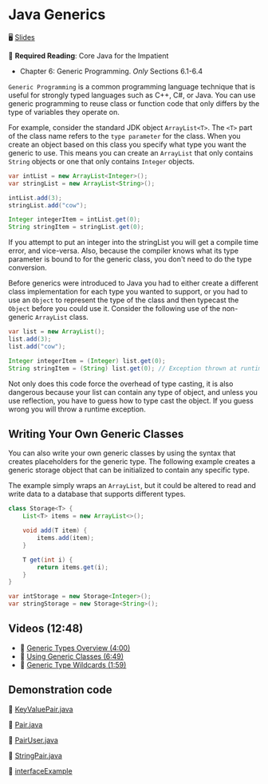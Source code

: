 # Java Generics

🖥️ [Slides](https://docs.google.com/presentation/d/1a3aELn5tIIfY-g4-wOQ1vackTD4RacDn/edit?usp=sharing&ouid=114081115660452804792&rtpof=true&sd=true)

📖 **Required Reading**: Core Java for the Impatient

- Chapter 6: Generic Programming. _Only_ Sections 6.1-6.4

`Generic Programming` is a common programming language technique that is useful for strongly typed languages such as C++, C#, or Java. You can use generic programming to reuse class or function code that only differs by the type of variables they operate on.

For example, consider the standard JDK object `ArrayList<T>`. The `<T>` part of the class name refers to the `type parameter` for the class. When you create an object based on this class you specify what type you want the generic to use. This means you can create an `ArrayList` that only contains `String` objects or one that only contains `Integer` objects.

```java
var intList = new ArrayList<Integer>();
var stringList = new ArrayList<String>();

intList.add(3);
stringList.add("cow");

Integer integerItem = intList.get(0);
String stringItem = stringList.get(0);

```

If you attempt to put an integer into the stringList you will get a compile time error, and vice-versa. Also, because the compiler knows what its type parameter is bound to for the generic class, you don't need to do the type conversion.

Before generics were introduced to Java you had to either create a different class implementation for each type you wanted to support, or you had to use an `Object` to represent the type of the class and then typecast the `Object` before you could use it. Consider the following use of the non-generic `ArrayList` class.

```java
var list = new ArrayList();
list.add(3);
list.add("cow");

Integer integerItem = (Integer) list.get(0);
String stringItem = (String) list.get(0); // Exception thrown at runtime
```

Not only does this code force the overhead of type casting, it is also dangerous because your list can contain any type of object, and unless you use reflection, you have to guess how to type cast the object. If you guess wrong you will throw a runtime exception.

## Writing Your Own Generic Classes

You can also write your own generic classes by using the syntax that creates placeholders for the generic type. The following example creates a generic storage object that can be initialized to contain any specific type.

The example simply wraps an `ArrayList`, but it could be altered to read and write data to a database that supports different types.

```java
class Storage<T> {
    List<T> items = new ArrayList<>();

    void add(T item) {
        items.add(item);
    }

    T get(int i) {
        return items.get(i);
    }
}

var intStorage = new Storage<Integer>();
var stringStorage = new Storage<String>();
```

## Videos (12:48)

- 🎥 [Generic Types Overview (4:00)](https://byu.hosted.panopto.com/Panopto/Pages/Viewer.aspx?id=15993248-1fa0-47fa-ba6f-b0530109e081)
- 🎥 [Using Generic Classes (6:49)](https://byu.hosted.panopto.com/Panopto/Pages/Viewer.aspx?id=ced1be5e-61a3-4dfd-b03f-b053010b6950)
- 🎥 [Generic Type Wildcards (1:59)](https://byu.hosted.panopto.com/Panopto/Pages/Viewer.aspx?id=32ad9f28-5028-44d0-8bb2-b053010d7bc9)

## Demonstration code

📁 [KeyValuePair.java](example-code/KeyValuePair.java)

📁 [Pair.java](example-code/Pair.java)

📁 [PairUser.java](example-code/PairUser.java)

📁 [StringPair.java](example-code/StringPair.java)

📁 [interfaceExample](example-code/interfaceExample)
